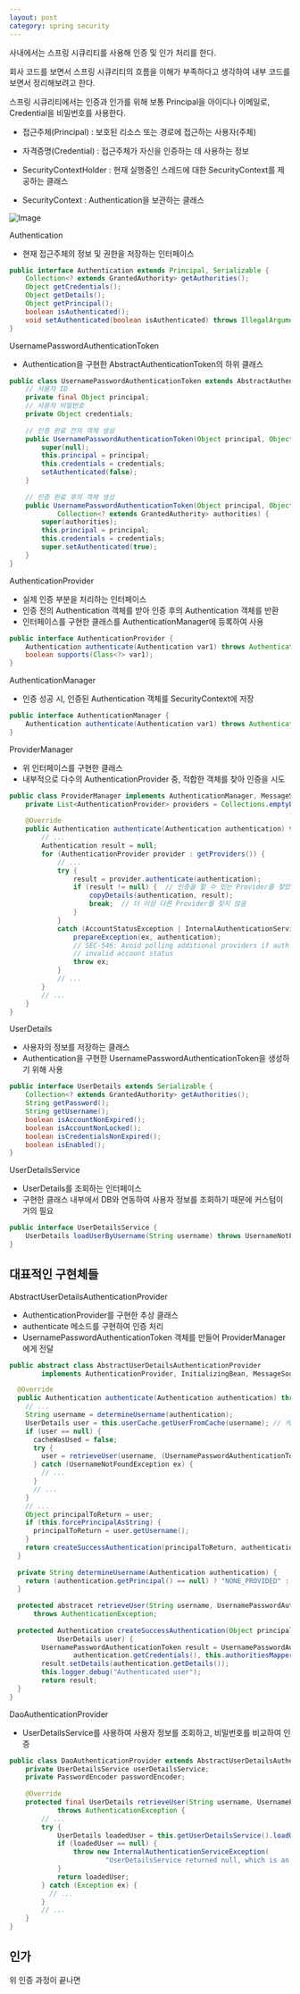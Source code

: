 ```yaml
---
layout: post
category: spring security
---
```


사내에서는 스프링 시큐리티를 사용해 인증 및 인가 처리를 한다.

회사 코드를 보면서 스프링 시큐리티의 흐름을 이해가 부족하다고 생각하여 내부 코드를 보면서 정리해보려고 한다.

스프링 시큐리티에서는 인증과 인가를 위해 보통 Principal을 아이디나 이메일로, Credential을 비밀번호를 사용한다.

- 접근주체(Principal) : 보호된 리소스 또는 경로에 접근하는 사용자(주체)
- 자격증명(Credential) : 접근주체가 자신을 인증하는 데 사용하는 정보

- SecurityContextHolder : 현재 실행중인 스레드에 대한 SecurityContext를 제공하는 클래스
- SecurityContext : Authentication을 보관하는 클래스

![Image](https://github.com/user-attachments/assets/d1232f8d-223f-44c1-b04a-2842c5478518)

Authentication
- 현재 접근주체의 정보 및 권한을 저장하는 인터페이스

```java
public interface Authentication extends Principal, Serializable {
    Collection<? extends GrantedAuthority> getAuthorities();
    Object getCredentials();
    Object getDetails();
    Object getPrincipal();
    boolean isAuthenticated();
    void setAuthenticated(boolean isAuthenticated) throws IllegalArgumentException;
}
```

UsernamePasswordAuthenticationToken
- Authentication을 구현한 AbstractAuthenticationToken의 하위 클래스

```java
public class UsernamePasswordAuthenticationToken extends AbstractAuthenticationToken {
    // 사용자 ID
    private final Object principal;
    // 사용자 비밀번호
    private Object credentials;
    
    // 인증 완료 전의 객체 생성
    public UsernamePasswordAuthenticationToken(Object principal, Object credentials) {
		super(null);
		this.principal = principal;
		this.credentials = credentials;
		setAuthenticated(false);
	}
    
    // 인증 완료 후의 객체 생성
    public UsernamePasswordAuthenticationToken(Object principal, Object credentials,
			Collection<? extends GrantedAuthority> authorities) {
		super(authorities);
		this.principal = principal;
		this.credentials = credentials;
		super.setAuthenticated(true);
	}
}
```

AuthenticationProvider
- 실제 인증 부분을 처리하는 인터페이스
- 인증 전의 Authentication 객체를 받아 인증 후의 Authentication 객체를 반환
- 인터페이스를 구현한 클래스를 AuthenticationManager에 등록하여 사용

```java
public interface AuthenticationProvider {
    Authentication authenticate(Authentication var1) throws AuthenticationException;
    boolean supports(Class<?> var1);
}
```

AuthenticationManager
- 인증 성공 시, 인증된 Authentication 객체를 SecurityContext에 저장

```java
public interface AuthenticationManager {
    Authentication authenticate(Authentication var1) throws AuthenticationException;
}
```

ProviderManager
- 위 인터페이스를 구현한 클래스
- 내부적으로 다수의 AuthenticationProvider 중, 적합한 객체를 찾아 인증을 시도

```java
public class ProviderManager implements AuthenticationManager, MessageSourceAware, InitializingBean { 
    private List<AuthenticationProvider> providers = Collections.emptyList();
    
    @Override
  	public Authentication authenticate(Authentication authentication) throws AuthenticationException {
        // ...
        Authentication result = null;
  		for (AuthenticationProvider provider : getProviders()) {
  			// ...
  			try {
  				result = provider.authenticate(authentication);
  				if (result != null) {  // 인증을 할 수 있는 Provider를 찾았을 때
  					copyDetails(authentication, result);
  					break;  // 더 이상 다른 Provider를 찾지 않음
  				}
  			}
  			catch (AccountStatusException | InternalAuthenticationServiceException ex) {
  				prepareException(ex, authentication);
  				// SEC-546: Avoid polling additional providers if auth failure is due to
  				// invalid account status
  				throw ex;
  			}
            // ...
  		}
        // ...
  	}
}
```

UserDetails
- 사용자의 정보를 저장하는 클래스
- Authentication을 구현한 UsernamePasswordAuthenticationToken을 생성하기 위해 사용

```java
public interface UserDetails extends Serializable {
    Collection<? extends GrantedAuthority> getAuthorities();
    String getPassword();
    String getUsername();
    boolean isAccountNonExpired();
    boolean isAccountNonLocked();
    boolean isCredentialsNonExpired();
    boolean isEnabled();
}
```

UserDetailsService
- UserDetails를 조회하는 인터페이스
- 구현한 클래스 내부에서 DB와 연동하여 사용자 정보를 조회하기 때문에 커스텀이 거의 필요

```java
public interface UserDetailsService {
    UserDetails loadUserByUsername(String username) throws UsernameNotFoundException;
}
```

## 대표적인 구현체들

AbstractUserDetailsAuthenticationProvider
- AuthenticationProvider를 구현한 추상 클래스
- authenticate 메소드를 구현하여 인증 처리
- UsernamePasswordAuthenticationToken 객체를 만들어 ProviderManager에게 전달

```java
public abstract class AbstractUserDetailsAuthenticationProvider
		implements AuthenticationProvider, InitializingBean, MessageSourceAware {

  @Override
  public Authentication authenticate(Authentication authentication) throws AuthenticationException {
    // ...
    String username = determineUsername(authentication);
    UserDetails user = this.userCache.getUserFromCache(username); // 캐시에서 사용자 정보 조회 
    if (user == null) {
      cacheWasUsed = false;
      try {
        user = retrieveUser(username, (UsernamePasswordAuthenticationToken) authentication);
      } catch (UsernameNotFoundException ex) {
        // ...
      }
      // ...
    }
    // ...
    Object principalToReturn = user;
    if (this.forcePrincipalAsString) {
      principalToReturn = user.getUsername();
    }
    return createSuccessAuthentication(principalToReturn, authentication, user);
  }
  
  private String determineUsername(Authentication authentication) {
    return (authentication.getPrincipal() == null) ? "NONE_PROVIDED" : authentication.getName();
  }
  
  protected abstracet retrieveUser(String username, UsernamePasswordAuthenticationToken authentication)
      throws AuthenticationException;
  
  protected Authentication createSuccessAuthentication(Object principal, Authentication authentication,
  			UserDetails user) {
  		UsernamePasswordAuthenticationToken result = UsernamePasswordAuthenticationToken.authenticated(principal,
  				authentication.getCredentials(), this.authoritiesMapper.mapAuthorities(user.getAuthorities()));
  		result.setDetails(authentication.getDetails());
  		this.logger.debug("Authenticated user");
  		return result;
  }
}
```

DaoAuthenticationProvider
- UserDetailsService를 사용하여 사용자 정보를 조회하고, 비밀번호를 비교하여 인증

```java
public class DaoAuthenticationProvider extends AbstractUserDetailsAuthenticationProvider {
    private UserDetailsService userDetailsService;
    private PasswordEncoder passwordEncoder;
    
    @Override
 	protected final UserDetails retrieveUser(String username, UsernamePasswordAuthenticationToken authentication)
 			throws AuthenticationException {
        // ...
 		try {
 			UserDetails loadedUser = this.getUserDetailsService().loadUserByUsername(username);
 			if (loadedUser == null) {
 				throw new InternalAuthenticationServiceException(
 						"UserDetailsService returned null, which is an interface contract violation");
 			}
 			return loadedUser;
 		} catch (Exception ex) {
          // ...
        }
        // ...
 	}
}
```
## 인가

위 인증 과정이 끝나면 
